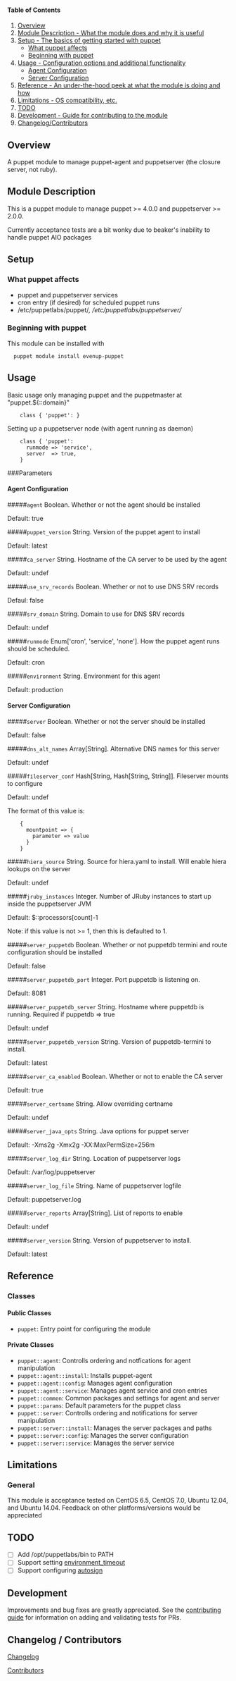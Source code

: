 #### Table of Contents

1. [Overview](#overview)
2. [Module Description - What the module does and why it is useful](#module-description)
3. [Setup - The basics of getting started with puppet](#setup)
    * [What puppet affects](#what-puppet-affects)
    * [Beginning with puppet](#beginning-with-puppet)
4. [Usage - Configuration options and additional functionality](#usage)
    * [Agent Configuration](#agent-configuration)
    * [Server Configuration](#server-configuration)
5. [Reference - An under-the-hood peek at what the module is doing and how](#reference)
6. [Limitations - OS compatibility, etc.](#limitations)
7. [TODO](#todo)
8. [Development - Guide for contributing to the module](#development)
9. [Changelog/Contributors](#changelog-contributors)

## Overview

A puppet module to manage puppet-agent and puppetserver (the closure server, not ruby).

## Module Description

This is a puppet module to manage puppet >= 4.0.0 and puppetserver >= 2.0.0.

Currently acceptance tests are a bit wonky due to beaker's inability to handle puppet AIO packages

## Setup

### What puppet affects

* puppet and puppetserver services
* cron entry (if desired) for scheduled puppet runs
* /etc/puppetlabs/puppet/*, /etc/puppetlabs/puppetserver/*


### Beginning with puppet

This module can be installed with

```
  puppet module install evenup-puppet
```

## Usage

Basic usage only managing puppet and the puppetmaster at "puppet.${::domain}"

```puppet
    class { 'puppet': }
```

Setting up a puppetserver node (with agent running as daemon)

```puppet
    class { 'puppet':
      runmode => 'service',
      server  => true,
    }
```

###Parameters

#### Agent Configuration

#####`agent`
Boolean.  Whether or not the agent should be installed

Default: true

#####`puppet_version`
String.  Version of the puppet agent to install

Default: latest

#####`ca_server`
String.  Hostname of the CA server to be used by the agent

Default: undef

#####`use_srv_records`
Boolean.  Whether or not to use DNS SRV records

Defaul: false

#####`srv_domain`
String.  Domain to use for DNS SRV records

Default: undef

#####`runmode`
Enum['cron', 'service', 'none'].  How the puppet agent runs should be scheduled.

Default: cron

#####`environment`
String.  Environment for this agent

Default: production

#### Server Configuration

#####`server`
Boolean.  Whether or not the server should be installed

Default: false

#####`dns_alt_names`
Array[String].  Alternative DNS names for this server

Default: undef

#####`fileserver_conf`
Hash[String, Hash[String, String]].  Fileserver mounts to configure

Default: undef

The format of this value is:
```
    {
      mountpoint => {
        parameter => value
      }
    }
```

#####`hiera_source`
String.  Source for hiera.yaml to install.  Will enable hiera lookups on the server

Default: undef

#####`jruby_instances`
Integer.  Number of JRuby instances to start up inside the puppetserver JVM

Default: $::processors[count]-1

Note: if this value is not >= 1, then this is defaulted to 1.

#####`server_puppetdb`
Boolean.  Whether or not puppetdb termini and route configuration should be installed

Default: false

#####`server_puppetdb_port`
Integer.  Port puppetdb is listening on.

Default: 8081

#####`server_puppetdb_server`
String.  Hostname where puppetdb is running.  Required if puppetdb => true

Default: undef

#####`server_puppetdb_version`
String.  Version of puppetdb-termini to install.

Default: latest

#####`server_ca_enabled`
Boolean.  Whether or not to enable the CA server

Default: true

#####`server_certname`
String.  Allow overriding certname

Default: undef

#####`server_java_opts`
String.  Java options for puppet server

Default: -Xms2g -Xmx2g -XX:MaxPermSize=256m

#####`server_log_dir`
String.  Location of puppetserver logs

Default: /var/log/puppetserver

#####`server_log_file`
String.  Name of puppetserver logfile

Default:  puppetserver.log

#####`server_reports`
Array[String].  List of reports to enable

Default: undef

#####`server_version`
String.  Version of puppetserver to install.

Default: latest


## Reference

### Classes

#### Public Classes

* `puppet`: Entry point for configuring the module

#### Private Classes

* `puppet::agent`: Controlls ordering and notfications for agent manipulation
* `puppet::agent::install`: Installs puppet-agent
* `puppet::agent::config`: Manages agent configuration
* `puppet::agent::service`: Manages agent service and cron entries
* `puppet::common`: Common packages and settings for agent and server
* `puppet::params`: Default parameters for the puppet class
* `puppet::server`: Controlls ordering and notifications for server manipulation
* `puppet::server::install`: Manages the server packages and paths
* `puppet::server::config`: Manages the server configuration
* `puppet::server::service`: Manages the server service


## Limitations

### General

This module is acceptance tested on CentOS 6.5, CentOS 7.0, Ubuntu 12.04, and Ubuntu 14.04.  Feedback on other platforms/versions would be appreciated

## TODO

- [ ] Add /opt/puppetlabs/bin to PATH
- [ ] Support setting [environment_timeout](http://docs.puppetlabs.com/puppet/latest/reference/environments_configuring.html#environmenttimeout)
- [ ] Support configuring [autosign](http://docs.puppetlabs.com/puppet/latest/reference/ssl_autosign.html)

## Development

Improvements and bug fixes are greatly appreciated.  See the [contributing guide](https://github.com/evenup/evenup-puppet/CONTRIBUTING.md) for
information on adding and validating tests for PRs.

## Changelog / Contributors

[Changelog](https://github.com/evenup/evenup-puppet/blob/master/CHANGELOG)

[Contributors](https://github.com/evenup/evenup-puppet/graphs/contributors)
